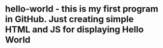# hello-world - this is my first program in GitHub. Just creating simple HTML and JS for displaying Hello World

